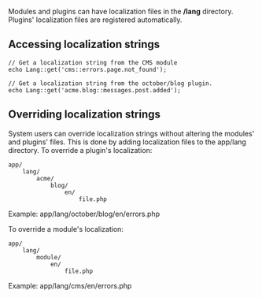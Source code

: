 Modules and plugins can have localization files in the **/lang** directory.
Plugins' localization files are registered automatically.

## Accessing localization strings

    // Get a localization string from the CMS module
    echo Lang::get('cms::errors.page.not_found');

    // Get a localization string from the october/blog plugin.
    echo Lang::get('acme.blog::messages.post.added');

## Overriding localization strings

System users can override localization strings without altering the modules' and plugins' files.
This is done by adding localization files to the app/lang directory.
To override a plugin's localization:

    app/
        lang/
            acme/
                blog/
                    en/
                        file.php

Example: app/lang/october/blog/en/errors.php

To override a module's localization:

    app/
        lang/
            module/
                en/
                    file.php

Example: app/lang/cms/en/errors.php